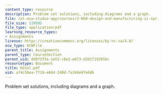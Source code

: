 ```yaml
---
content_type: resource
description: Problem set solutions, including diagrams and a graph.
file: /ol-ocw-studio-app/courses/2-008-design-and-manufacturing-ii-spring-2003/af4c58ea7719e664248dfa348e97e686_H2sol.pdf
file_size: 119502
file_type: application/pdf
learning_resource_types:
- Assignments
license: https://creativecommons.org/licenses/by-nc-sa/4.0/
ocw_type: OCWFile
parent_title: Assignments
parent_type: CourseSection
parent_uid: dd8f375a-1e52-c8e3-e673-d3d1f19265bc
resourcetype: Document
title: H2sol.pdf
uid: af4c58ea-7719-e664-248d-fa348e97e686
---
```

Problem set solutions, including diagrams and a graph.
